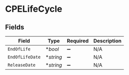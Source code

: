 # CPELifeCycle


## Fields

| Field              | Type               | Required           | Description        |
| ------------------ | ------------------ | ------------------ | ------------------ |
| `EndOfLife`        | **bool*            | :heavy_minus_sign: | N/A                |
| `EndOfLifeDate`    | **string*          | :heavy_minus_sign: | N/A                |
| `ReleaseDate`      | **string*          | :heavy_minus_sign: | N/A                |